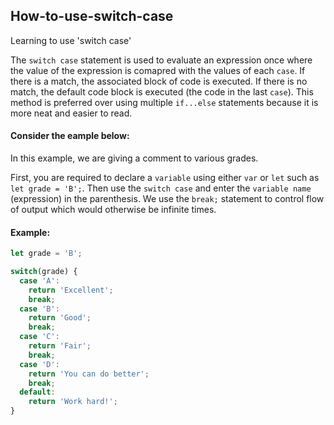 ## How-to-use-switch-case

Learning to use 'switch case'

The `switch case` statement is used to evaluate an expression once where the value of the expression is comapred with the values of each `case`. If there is a match, the associated block of code is executed. If there is no match, the default code block is executed (the code in the last `case`). 
This method is preferred over using multiple `if...else` statements because it is more neat and easier to read.  

#### Consider the eample below:

In this example, we are giving a comment to various grades.

First, you are required to declare a `variable` using either `var` or `let` such as `let grade = 'B';`.
Then use the `switch case` and enter the `variable name` (expression) in the parenthesis.
We use the `break;` statement to control flow of output which would otherwise be infinite times.

#### Example:

```javascript
let grade = 'B';

switch(grade) {
  case 'A':
    return 'Excellent';
    break;
  case 'B':
    return 'Good';
    break;
  case 'C':
    return 'Fair';
    break;
  case 'D':
    return 'You can do better';
    break;
  default:
    return 'Work hard!';
}
```
